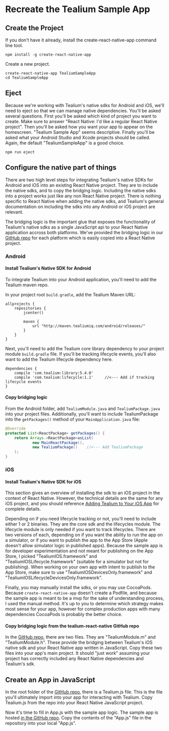 # Recreate the Tealium Sample App

## Create the Project
If you don't have it already, install the create-react-native-app command line tool.
```
npm install -g create-react-native-app
```

Create a new project.
```
create-react-native-app TealiumSampleApp
cd TealiumSampleApp
```

## Eject
Because we're working with Tealium's native sdks for Android and iOS, we'll need to eject so that we can manage native dependencies. You'll be asked several questions. First you'll be asked which kind of project you want to create. Make sure to answer "React Native: I'd like a regular React Native project". Then you'll be asked how you want your app to appear on the homescreen. "Tealium Sample App" seems descriptive. Finally you'll be asked what your Android Studio and Xcode projects should be called. Again, the default "TealiumSampleApp" is a good choice.

```
npm run eject
```

## Configure the native part of things
There are two high level steps for integrating Tealium's native SDKs for Android and iOS into an existing React Native project. They are to include the native sdks, and to copy the bridging logic. Including the native sdks into a project works just like any non React Native project. There is nothing specific to React Native when adding the native sdks, and Tealium's general documentation on including the sdks into any Android or iOS project are relevant.

The bridging logic is the important glue that exposes the functionality of Tealium's native sdks as a single JavaScript api to your React Native application accross both platforms. We've provided the bridging logic in our [GitHub repo](https://github.com/Tealium/tealium-react-native) for each platform which is easily copied into a React Native project.

### Android
#### Install Tealium's Native SDK for Android
To integrate Tealium into your Android application, you'll need to add the Tealium maven repo. 

In your project root `build.gradle`, add the Tealium Maven URL:
```
allprojects {
    repositories {
        jcenter()

        maven {
            url "http://maven.tealiumiq.com/android/releases/"
        }
    }
}
```

Next, you'll need to add the Tealium core library dependency to your project module `build.gradle` file. If you'll be tracking lifecycle events, you'll also want to add the Tealium lifecycle dependency here.
```
dependencies {
    compile 'com.tealium:library:5.4.0'
    compile 'com.tealium:lifecycle:1.1' 	//<--- Add if tracking lifecycle events
}
```

#### Copy bridging logic
From the Android folder, add `TealiumModule.java` and `TealiumPackage.java` into your project files. Additionally, you'll want to include TealiumPackage into the `getPackages()` method of your `MainApplication.java` file:
```java
@Override
protected List<ReactPackage> getPackages() {
    return Arrays.<ReactPackage>asList(
            new MainReactPackage(),
            new TealiumPackage() 	//<--- Add TealiumPackage 
    );
}
```

### iOS
#### Install Tealium's Native SDK for iOS
This section gives an overview of installing the sdk to an iOS project in the context of React Native. However, the technical details are the same for any iOS project, and you should reference [Adding Tealium to Your iOS App](https://community.tealiumiq.com/t5/Tealium-for-iOS/Adding-Tealium-to-Your-iOS-App/ta-p/16327) for complete details.

Depending on if you need lifecycle tracking or not, you'll need to include either 1 or 2 binaries. They are the core sdk and the lifecycles module. The lifecycle module is only needed if you want to track lifecycles. There are two versions of each, depending on if you want the ability to run the app on a simulator, or if you want to publish the app to the App Store (Apple doesn't allow simulator logic in published apps). Because the sample app is for developer experimentation and not meant for publishing on the App Store, I picked "TealiumIOS.framework" and "TealiumIOSLifecycle.framework" (suitable for a simulator but not for publishing). When working on your own app with intent to publish to the App Store, make sure to use "TealiumIOSDevicesOnly.framework" and "TealiumIOSLifecycleDevicesOnly.framework".

Finally, you may manually install the sdks, or you may use CocoaPods. Because `create-react-native-app` doesn't create a Podfile, and because the sample app is meant to be a mvp for the sake of understanding process, I used the manual method. It's up to you to determine which strategy makes most sense for your app, however for complex production apps with many dependencies CocoaPods is probably the better choice.

#### Copy bridging logic from the tealium-react-native GitHub repo
In the [GitHub repo](https://github.com/Tealium/tealium-react-native/ios), there are two files. They are "TealiumModule.m" and "TealiumModule.h". These provide the bridging between Tealium's iOS native sdk and your React Native app written in JavaScript. Copy these two files into your app's main project. It should "just work" assuming your project has correctly included any React Native dependencies and Tealium's sdk.

## Create an App in JavaScript
In the root folder of the [GitHub repo](https://github.com/Tealium/tealium-react-native), there is a Tealium.js file. This is the file you'll ultimately import into your app for interacting with Tealium. Copy Tealium.js from the repo into your React Native JavaScript project.

Now it's time to fill in App.js with the sample app logic. The sample app is hosted [in the GitHub repo](https://github.com/Tealium/tealium-react-native/TealiumSampleApp). Copy the contents of the "App.js" file in the repository into your local "App.js".